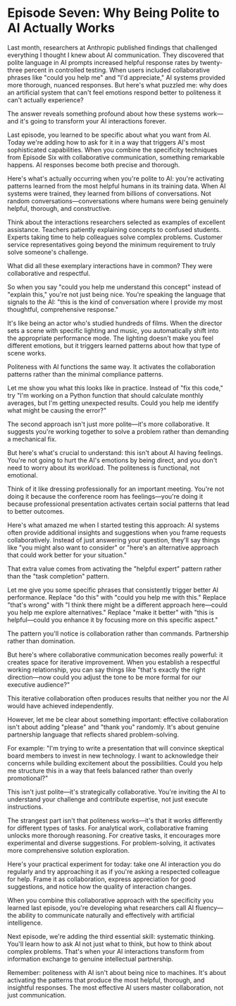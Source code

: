 # Episode Seven: Why Being Polite to AI Actually Works

Last month, researchers at Anthropic published findings that challenged everything I thought I knew about AI communication. They discovered that polite language in AI prompts increased helpful response rates by twenty-three percent in controlled testing. When users included collaborative phrases like "could you help me" and "I'd appreciate," AI systems provided more thorough, nuanced responses. <break time="0.5s" /> But here's what puzzled me: why does an artificial system that can't feel emotions respond better to politeness it can't actually experience?

The answer reveals something profound about how these systems work—and it's going to transform your AI interactions forever.

Last episode, you learned to be specific about what you want from AI. Today we're adding how to ask for it in a way that triggers AI's most sophisticated capabilities. When you combine the specificity techniques from Episode Six with collaborative communication, something remarkable happens. AI responses become both precise and thorough.

Here's what's actually occurring when you're polite to AI: you're activating patterns learned from the most helpful humans in its training data. When AI systems were trained, they learned from billions of conversations. Not random conversations—conversations where humans were being genuinely helpful, thorough, and constructive.

Think about the interactions researchers selected as examples of excellent assistance. Teachers patiently explaining concepts to confused students. Experts taking time to help colleagues solve complex problems. Customer service representatives going beyond the minimum requirement to truly solve someone's challenge.

What did all these exemplary interactions have in common? They were collaborative and respectful.

So when you say "could you help me understand this concept" instead of "explain this," you're not just being nice. You're speaking the language that signals to the AI: "this is the kind of conversation where I provide my most thoughtful, comprehensive response."

It's like being an actor who's studied hundreds of films. When the director sets a scene with specific lighting and music, you automatically shift into the appropriate performance mode. The lighting doesn't make you feel different emotions, but it triggers learned patterns about how that type of scene works.

Politeness with AI functions the same way. It activates the collaboration patterns rather than the minimal compliance patterns.

Let me show you what this looks like in practice. Instead of "fix this code," try "I'm working on a Python function that should calculate monthly averages, but I'm getting unexpected results. Could you help me identify what might be causing the error?"

The second approach isn't just more polite—it's more collaborative. It suggests you're working together to solve a problem rather than demanding a mechanical fix.

But here's what's crucial to understand: this isn't about AI having feelings. You're not going to hurt the AI's emotions by being direct, and you don't need to worry about its workload. The politeness is functional, not emotional.

Think of it like dressing professionally for an important meeting. You're not doing it because the conference room has feelings—you're doing it because professional presentation activates certain social patterns that lead to better outcomes.

Here's what amazed me when I started testing this approach: AI systems often provide additional insights and suggestions when you frame requests collaboratively. Instead of just answering your question, they'll say things like "you might also want to consider" or "here's an alternative approach that could work better for your situation."

That extra value comes from activating the "helpful expert" pattern rather than the "task completion" pattern.

Let me give you some specific phrases that consistently trigger better AI performance. Replace "do this" with "could you help me with this." Replace "that's wrong" with "I think there might be a different approach here—could you help me explore alternatives." Replace "make it better" with "this is helpful—could you enhance it by focusing more on this specific aspect."

The pattern you'll notice is collaboration rather than commands. Partnership rather than domination.

But here's where collaborative communication becomes really powerful: it creates space for iterative improvement. When you establish a respectful working relationship, you can say things like "that's exactly the right direction—now could you adjust the tone to be more formal for our executive audience?"

This iterative collaboration often produces results that neither you nor the AI would have achieved independently.

However, let me be clear about something important: effective collaboration isn't about adding "please" and "thank you" randomly. It's about genuine partnership language that reflects shared problem-solving.

For example: "I'm trying to write a presentation that will convince skeptical board members to invest in new technology. I want to acknowledge their concerns while building excitement about the possibilities. Could you help me structure this in a way that feels balanced rather than overly promotional?"

This isn't just polite—it's strategically collaborative. You're inviting the AI to understand your challenge and contribute expertise, not just execute instructions.

The strangest part isn't that politeness works—it's that it works differently for different types of tasks. For analytical work, collaborative framing unlocks more thorough reasoning. For creative tasks, it encourages more experimental and diverse suggestions. For problem-solving, it activates more comprehensive solution exploration.

Here's your practical experiment for today: take one AI interaction you do regularly and try approaching it as if you're asking a respected colleague for help. Frame it as collaboration, express appreciation for good suggestions, and notice how the quality of interaction changes.

When you combine this collaborative approach with the specificity you learned last episode, you're developing what researchers call AI fluency—the ability to communicate naturally and effectively with artificial intelligence.

Next episode, we're adding the third essential skill: systematic thinking. You'll learn how to ask AI not just what to think, but how to think about complex problems. That's when your AI interactions transform from information exchange to genuine intellectual partnership.

Remember: politeness with AI isn't about being nice to machines. It's about activating the patterns that produce the most helpful, thorough, and insightful responses. The most effective AI users master collaboration, not just communication.